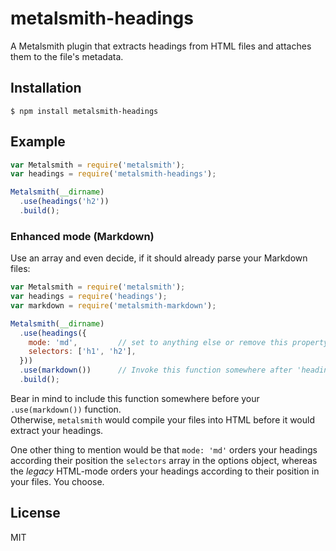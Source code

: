 
# metalsmith-headings

  A Metalsmith plugin that extracts headings from HTML files and attaches them to the file's metadata.

## Installation

    $ npm install metalsmith-headings

## Example

```js
var Metalsmith = require('metalsmith');
var headings = require('metalsmith-headings');

Metalsmith(__dirname)
  .use(headings('h2'))
  .build();
```

### Enhanced mode (Markdown)

Use an array and even decide, if it should already parse your Markdown files:

```js
var Metalsmith = require('metalsmith');
var headings = require('headings');
var markdown = require('metalsmith-markdown');

Metalsmith(__dirname)
  .use(headings({
    mode: 'md',         // set to anything else or remove this property for HTML-mode
    selectors: ['h1', 'h2'],
  }))
  .use(markdown())      // Invoke this function somewhere after 'headings'
  .build();
```

Bear in mind to include this function somewhere before your `.use(markdown())` function.  
Otherwise, `metalsmith` would compile your files into HTML before it would extract your headings.

One other thing to mention would be that `mode: 'md'` orders your headings according their position the `selectors` array in the options object, whereas the *legacy* HTML-mode orders your headings according to their position in your files. You choose.

## License

  MIT